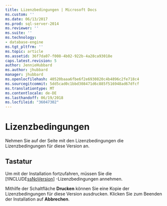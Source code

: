 ```yaml
---
title: Lizenzbedingungen | Microsoft Docs
ms.custom: ''
ms.date: 06/13/2017
ms.prod: sql-server-2014
ms.reviewer: ''
ms.suite: ''
ms.technology:
- database-engine
ms.tgt_pltfrm: ''
ms.topic: article
ms.assetid: 36f7da07-f008-4b02-922b-4a28ca93018e
caps.latest.revision: 5
author: JennieHubbard
ms.author: jhubbard
manager: jhubbard
ms.openlocfilehash: 40520baaa6fbe6f2e6930820c4b4896c2fe718c4
ms.sourcegitcommit: 5dd5cad0c1bbd308471d6c885f516948ad67dfcf
ms.translationtype: MT
ms.contentlocale: de-DE
ms.lasthandoff: 06/19/2018
ms.locfileid: "36047302"
---
```

# <a name="license-terms"></a>Lizenzbedingungen
  Nehmen Sie auf der Seite mit den Lizenzbedingungen die Lizenzbedingungen für diese Version an.  
  
## <a name="options"></a>Tastatur  
 Um mit der Installation fortzufahren, müssen Sie die [!INCLUDE[ssNoVersion](../../includes/ssnoversion-md.md)] -Lizenzbedingungen annehmen.  
  
 Mithilfe der Schaltfläche **Drucken** können Sie eine Kopie der Lizenzbedingungen für diese Version ausdrucken. Klicken Sie zum Beenden der Installation auf **Abbrechen**.  
  
  